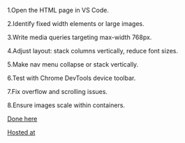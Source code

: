 1.Open the HTML page in VS Code.

2.Identify fixed width elements or large images.

3.Write media queries targeting max-width 768px.

4.Adjust layout: stack columns vertically, reduce font sizes.

5.Make nav menu collapse or stack vertically.

6.Test with Chrome DevTools device toolbar.

7.Fix overflow and scrolling issues.

8.Ensure images scale within containers.

[Done here](https://github.com/Quantasteek/Zairzest2-fork)

[Hosted at](https://quantasteek.github.io/Zairzest2-fork/)